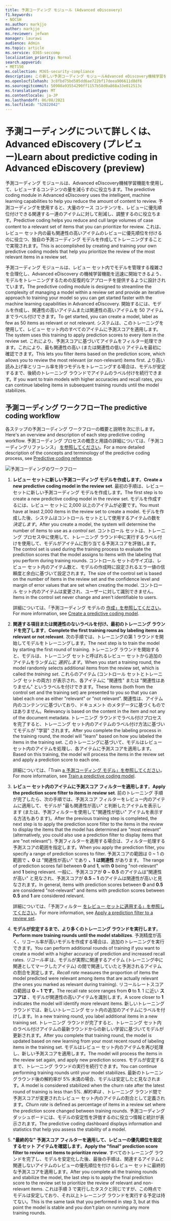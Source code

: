 ```yaml
---
title: 予測コーディング モジュール (Advanced eDiscovery)
f1.keywords:
- NOCSH
ms.author: markjjo
author: markjjo
ms.reviewer: jefwan
manager: laurawi
audience: Admin
ms.topic: article
ms.service: O365-seccomp
localization_priority: Normal
search.appverid:
- MET150
ms.collection: M365-security-compliance
description: この新しい予測コーディング モジュールAdvanced eDiscovery機械学習を使用して、レビュー セット内のアイテムを分析し、ケースまたは調査に関連するアイテムを予測します。
ms.openlocfilehash: 3c8fbd75bd585dd6ae722bf17deea906611d8df6
ms.sourcegitcommit: 50908a93554290ff1157b58d0a868a33e012513c
ms.translationtype: MT
ms.contentlocale: ja-JP
ms.lasthandoff: 06/08/2021
ms.locfileid: "52822042"
---
```

# <a name="learn-about-predictive-coding-in-advanced-ediscovery-preview"></a><span data-ttu-id="1cea6-103">予測コーディングについて詳しくは、Advanced eDiscovery (プレビュー)</span><span class="sxs-lookup"><span data-stu-id="1cea6-103">Learn about predictive coding in Advanced eDiscovery (preview)</span></span>

<span data-ttu-id="1cea6-104">予測コーディング モジュールは、Advanced eDiscovery機械学習機能を使用して、レビューするコンテンツの量を減らすのに役立ちます。</span><span class="sxs-lookup"><span data-stu-id="1cea6-104">The predictive coding module in Advanced eDiscovery uses the intelligent, machine learning capabilities to help you reduce the amount of content to review.</span></span> <span data-ttu-id="1cea6-105">予測コーディングを使用すると、大量のケース コンテンツを、レビューに優先順位付けできる関連する一連のアイテムに対して削減し、調整するのに役立ちます。</span><span class="sxs-lookup"><span data-stu-id="1cea6-105">Predictive coding helps you reduce and cull large volumes of case content to a relevant set of items that you can prioritize for review.</span></span> <span data-ttu-id="1cea6-106">これは、レビュー セット内の最も関連性の高いアイテムのレビューに優先順位を付けるのに役立つ、独自の予測コーディング モデルを作成してトレーニングすることで実現されます。</span><span class="sxs-lookup"><span data-stu-id="1cea6-106">This is accomplished by creating and training your own predictive coding models that help you prioritize the review of the most relevant items in a review set.</span></span>

<span data-ttu-id="1cea6-107">予測コーディング モジュールは、レビュー セット内でモデルを管理する複雑さを合理化し、Advanced eDiscovery の機械学習機能を迅速に開始できるよう、モデルをトレーニングするための反復的なアプローチを提供するように設計されています。</span><span class="sxs-lookup"><span data-stu-id="1cea6-107">The predictive coding module is designed to streamline the complexity of managing a model within a review set and provide an iterative approach to training your model so you can get started faster with the machine learning capabilities in Advanced eDiscovery.</span></span> <span data-ttu-id="1cea6-108">開始するには、モデルを作成し、関連性の高いアイテムまたは関連性の高いアイテムを 50 アイテムまでラベル付けできます。</span><span class="sxs-lookup"><span data-stu-id="1cea6-108">To get started, you can create a model, label as few as 50 items as relevant or not relevant.</span></span> <span data-ttu-id="1cea6-109">システムは、このトレーニングを使用して、レビュー セット内のすべてのアイテムに予測スコアを適用します。</span><span class="sxs-lookup"><span data-stu-id="1cea6-109">The system uses this training to apply prediction scores to every item in the review set.</span></span> <span data-ttu-id="1cea6-110">これにより、予測スコアに基づいてアイテムをフィルター処理できます。これにより、最も関連性の高い (または関連性の低い) アイテムを最初に確認できます。</span><span class="sxs-lookup"><span data-stu-id="1cea6-110">This lets you filter items based on the prediction score, which  allows you to review the most relevant (or non-relevant) items first.</span></span> <span data-ttu-id="1cea6-111">より高い読み上げ率とリコール率を持つモデルをトレーニングする場合は、モデルが安定するまで、後続のトレーニング ラウンドでアイテムのラベル付けを続行できます。</span><span class="sxs-lookup"><span data-stu-id="1cea6-111">If you want to train models with higher accuracies and recall rates, you can continue labeling items in subsequent training rounds until the model stabilizes.</span></span>  

## <a name="the-predictive-coding-workflow"></a><span data-ttu-id="1cea6-112">予測コーディング ワークフロー</span><span class="sxs-lookup"><span data-stu-id="1cea6-112">The predictive coding workflow</span></span>

<span data-ttu-id="1cea6-113">各ステップの予測コーディング ワークフローの概要と説明を次に示します。</span><span class="sxs-lookup"><span data-stu-id="1cea6-113">Here's an overview and description of each step predictive coding workflow.</span></span> <span data-ttu-id="1cea6-114">予測コーディング プロセスの概念と用語の詳細については、「予測コーディングリファレンス」 [を参照してください](predictive-coding-reference.md)。</span><span class="sxs-lookup"><span data-stu-id="1cea6-114">For a more detailed description of the concepts and terminology of the predictive coding process, see [Predictive coding reference](predictive-coding-reference.md).</span></span>

![予測コーディングのワークフロー](..\media\PredictiveCodingWorkflow.png)

1. <span data-ttu-id="1cea6-116">**レビュー セットに新しい予測コーディング モデルを作成します**。</span><span class="sxs-lookup"><span data-stu-id="1cea6-116">**Create a new predictive coding model in the review set**.</span></span> <span data-ttu-id="1cea6-117">最初の手順は、レビュー セットに新しい予測コーディング モデルを作成します。</span><span class="sxs-lookup"><span data-stu-id="1cea6-117">The first step is to create a new predictive coding model in the review set.</span></span> <span data-ttu-id="1cea6-118">モデルを作成するには、レビュー セットに 2,000 以上のアイテムが必要です。</span><span class="sxs-lookup"><span data-stu-id="1cea6-118">You must have at least 2,000 items in the review set to create a model.</span></span> <span data-ttu-id="1cea6-119">モデルを作成した後、システムはコントロール セットとして使用するアイテムの数を *決定します*。</span><span class="sxs-lookup"><span data-stu-id="1cea6-119">After you create a model, the system will determine the number of items to use as a *control set*.</span></span> <span data-ttu-id="1cea6-120">コントロール セットは、トレーニング プロセス中に使用して、トレーニング ラウンド中に実行するラベル付けを使用して、モデルがアイテムに割り当てる予測スコアを評価します。</span><span class="sxs-lookup"><span data-stu-id="1cea6-120">The control set is used during the training process to evaluate the prediction scores that the model assigns to items with the labeling that you perform during training rounds.</span></span> <span data-ttu-id="1cea6-121">コントロール セットのサイズは、レビュー セット内のアイテム数と、モデルの作成時に設定されるエラー値の信頼度と余白に基づいて設定されます。</span><span class="sxs-lookup"><span data-stu-id="1cea6-121">The size of the control set is based on the number of items in the review set and the confidence level and margin of error values that are set when creating the model.</span></span> <span data-ttu-id="1cea6-122">コントロール セット内のアイテムは変更され、ユーザーに対して識別できません。</span><span class="sxs-lookup"><span data-stu-id="1cea6-122">Items in the control set never change and aren't identifiable to users.</span></span>

   <span data-ttu-id="1cea6-123">詳細については、「予測コーディング モデルの [作成」を参照してください](predictive-coding-create-model.md)。</span><span class="sxs-lookup"><span data-stu-id="1cea6-123">For more information, see [Create a predictive coding model](predictive-coding-create-model.md).</span></span>

2. <span data-ttu-id="1cea6-124">**関連する項目または関連性のないラベルを付け、最初のトレーニング ラウンドを完了します**。</span><span class="sxs-lookup"><span data-stu-id="1cea6-124">**Complete the first training round by labeling items as relevant or not relevant**.</span></span> <span data-ttu-id="1cea6-125">次の手順では、トレーニングの第 1 ラウンドを開始してモデルをトレーニングします。</span><span class="sxs-lookup"><span data-stu-id="1cea6-125">The next step is to train the model by starting the first round of training.</span></span> <span data-ttu-id="1cea6-126">トレーニング ラウンドを開始すると、モデルは、トレーニング セットと呼ばれるレビュー セットから追加のアイテムをランダムに *選択します*。</span><span class="sxs-lookup"><span data-stu-id="1cea6-126">When you start a training round, the model randomly selects additional items from the review set, which is called the *training set*.</span></span> <span data-ttu-id="1cea6-127">これらのアイテム (コントロール セットとトレーニング セットの両方) が表示され、各アイテムに "関連性" または "関連性はありません" というラベルを付けできます。</span><span class="sxs-lookup"><span data-stu-id="1cea6-127">These items (both from the control set and the training set) are presented to you so that you can label each one as either "relevant" or "not relevant".</span></span> <span data-ttu-id="1cea6-128">関連性は、アイテム内のコンテンツに基づいており、ドキュメント のメタデータに基づくものではありません。</span><span class="sxs-lookup"><span data-stu-id="1cea6-128">Relevancy is based on the content in the item and not any of the document metadata.</span></span> <span data-ttu-id="1cea6-129">トレーニング ラウンドでラベル付けプロセスを完了すると、トレーニング セット内のアイテムのラベル付け方法に基づいてモデルが "学習" されます。</span><span class="sxs-lookup"><span data-stu-id="1cea6-129">After you complete the labeling process in the training round, the model will "learn" based on how you labeled the items in the training set.</span></span> <span data-ttu-id="1cea6-130">このトレーニングに基づいて、モデルはレビュー セット内のアイテムを処理し、各アイテムに予測スコアを適用します。</span><span class="sxs-lookup"><span data-stu-id="1cea6-130">Based on this training, the model will process the items in the review set and apply a prediction score to each one.</span></span>

   <span data-ttu-id="1cea6-131">詳細については、「Train [a 予測コーディング モデル」を参照してください](predictive-coding-train-model.md)。</span><span class="sxs-lookup"><span data-stu-id="1cea6-131">For more information, see [Train a predictive coding model](predictive-coding-train-model.md).</span></span>

3. <span data-ttu-id="1cea6-132">**レビュー セット内のアイテムに予測スコア フィルターを適用します**。</span><span class="sxs-lookup"><span data-stu-id="1cea6-132">**Apply the prediction score filter to items in review set**.</span></span> <span data-ttu-id="1cea6-133">前のトレーニング 手順が完了したら、次の手順では、予測スコア フィルターをレビュー内のアイテムに適用して、モデルが "最も関連性が高い" と判断したアイテムを表示します (または、予測フィルターを使用して"関連性が低い" アイテムを表示する方法もあります)。</span><span class="sxs-lookup"><span data-stu-id="1cea6-133">After the previous training step is completed, the next step is to apply the prediction score filter to the items in the review to display the items that the model has determined are "most relevant" (alternatively, you could also use a prediction filter to display items that are "not relevant").</span></span> <span data-ttu-id="1cea6-134">予測フィルターを適用する場合は、フィルター処理する予測スコアの範囲を指定します。</span><span class="sxs-lookup"><span data-stu-id="1cea6-134">When you apply the prediction filter, you specify a range of prediction scores to filter.</span></span> <span data-ttu-id="1cea6-135">予測スコアの範囲は 0 ~ 1 の範囲で **、0** は "関連性が高い" であり **、1 は関連性** があります。 </span><span class="sxs-lookup"><span data-stu-id="1cea6-135">The range of prediction scores fall between **0** and **1**, with **0** being "not-relevant" and **1** being relevant.</span></span> <span data-ttu-id="1cea6-136">一般に、予測スコアが **0** ~ **0.5** のアイテムは"関連性が高い" と見なされ、予測スコアが **0.5** ~ **1** のアイテムは関連性が高いと見なされます。</span><span class="sxs-lookup"><span data-stu-id="1cea6-136">In general, items with prediction scores between **0** and **0.5** are considered "not-relevant" and items with prediction scores between **0.5** and **1** are considered relevant.</span></span>

   <span data-ttu-id="1cea6-137">詳細については、「予測フィルター [をレビュー セットに適用する」を参照してください](predictive-coding-apply-prediction-filter.md)。</span><span class="sxs-lookup"><span data-stu-id="1cea6-137">For more information, see [Apply a prediction filter to a review set](predictive-coding-apply-prediction-filter.md).</span></span>

4. <span data-ttu-id="1cea6-138">**モデルが安定するまで、より多くのトレーニング ラウンドを実行します**。</span><span class="sxs-lookup"><span data-stu-id="1cea6-138">**Perform more training rounds until the model stabilizes**.</span></span> <span data-ttu-id="1cea6-139">予測精度が高く、リコール率が高いモデルを作成する場合は、追加のトレーニングを実行できます。</span><span class="sxs-lookup"><span data-stu-id="1cea6-139">You can perform additional rounds of training if you want to create a model with a higher accuracy of prediction and increased recall rates.</span></span> <span data-ttu-id="1cea6-140">*リコール率* は、モデルが実際に関連するアイテム (トレーニング中に関連としてマークしたアイテム) の間で関連していたと予測されるアイテムの割合を測定します。</span><span class="sxs-lookup"><span data-stu-id="1cea6-140">*Recall rate* measures the proportion of items the model predicted were relevant among items that are actually relevant (the ones you marked as relevant during training).</span></span> <span data-ttu-id="1cea6-141">リコールレートスコアの範囲は **0** ~ **1 です**。</span><span class="sxs-lookup"><span data-stu-id="1cea6-141">The recall rate score ranges from **0** to **1**.</span></span> <span data-ttu-id="1cea6-142">1 に近い **スコアは** 、モデルが関連性の高いアイテムを識別します。</span><span class="sxs-lookup"><span data-stu-id="1cea6-142">A score closer to **1** indicates the model will identify more relevant items.</span></span> <span data-ttu-id="1cea6-143">新しいトレーニング ラウンドでは、新しいトレーニング セット内の追加のアイテムにラベルを付けします。</span><span class="sxs-lookup"><span data-stu-id="1cea6-143">In a new training round, you label additional items in a new training set.</span></span> <span data-ttu-id="1cea6-144">トレーニング ラウンドが完了すると、トレーニング セット内のラベル付けアイテムの最新ラウンドからの新しい学習に基づいてモデルが更新されます。</span><span class="sxs-lookup"><span data-stu-id="1cea6-144">After you complete that training round, the model is updated based on new learning from your most recent round of labeling items in the training set.</span></span> <span data-ttu-id="1cea6-145">モデルはレビュー セット内のアイテムを再び処理し、新しい予測スコアを適用します。</span><span class="sxs-lookup"><span data-stu-id="1cea6-145">The model will process the items in the review set again, and apply new prediction scores.</span></span> <span data-ttu-id="1cea6-146">モデルが安定するまで、トレーニング ラウンドの実行を続行できます。</span><span class="sxs-lookup"><span data-stu-id="1cea6-146">You can continue performing training rounds until your model stabilizes.</span></span> <span data-ttu-id="1cea6-147">最新のトレーニングラウンド後の解約率が 5% 未満の場合、モデルは安定したと見なされます。</span><span class="sxs-lookup"><span data-stu-id="1cea6-147">A model is considered stabilized when the churn rate after the latest round of training is less than 5%.</span></span> <span data-ttu-id="1cea6-148">*解約率は* 、トレーニング ラウンド間で予測スコアが変更されたレビュー セット内のアイテムの割合として定義されます。</span><span class="sxs-lookup"><span data-stu-id="1cea6-148">*Churn rate* is defined as percentage of items in a review set where the prediction score changed between training rounds.</span></span> <span data-ttu-id="1cea6-149">予測コーディング ダッシュボードには、モデルの安定性を評価するのに役立つ情報と統計が表示されます。</span><span class="sxs-lookup"><span data-stu-id="1cea6-149">The predictive coding dashboard displays information and statistics that help you assess the stability of a model.</span></span>

5. <span data-ttu-id="1cea6-150">**"最終的な" 予測スコア フィルターを適用して、レビューの優先順位を設定するセット アイテムを確認します**。</span><span class="sxs-lookup"><span data-stu-id="1cea6-150">**Apply the "final" prediction score filter to review set items to prioritize review**.</span></span> <span data-ttu-id="1cea6-151">すべてのトレーニング ラウンドを完了し、モデルを安定化した後、最後の手順は、関連するアイテムと関連しないアイテムのレビューの優先順位を付けるレビュー セットに最終的な予測スコアを適用します。</span><span class="sxs-lookup"><span data-stu-id="1cea6-151">After you complete all the training rounds and stabilize the model, the last step is to apply the final prediction score to the review set to prioritize the review of relevant and non-relevant items.</span></span> <span data-ttu-id="1cea6-152">これは手順 3 で実行したタスクと同じですが、この時点でモデルは安定しており、それ以上トレーニング ラウンドを実行する予定は持てない。</span><span class="sxs-lookup"><span data-stu-id="1cea6-152">This is the same task that you performed in step 3, but at this point the model is stable and you don't plan on running any more training rounds.</span></span>
